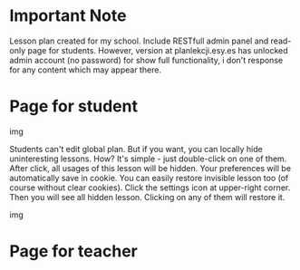 # Important Note

Lesson plan created for my school. Include RESTfull admin panel and read-only page for students.
However, version at planlekcji.esy.es has unlocked admin account (no password) for show full functionality, i don't response for any content which may appear there.

# Page for student

img

Students can't edit global plan. But if you want, you can locally hide uninteresting lessons. How?
It's simple - just double-click on one of them. 
After click, all usages of this lesson will be hidden.
Your preferences will be automatically save in cookie.
You can easily restore invisible lesson too (of course without clear cookies).
Click the settings icon at upper-right corner. Then you will see all hidden lesson. Clicking on any of them will restore it.

img

# Page for teacher
